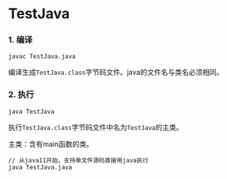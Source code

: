 # TestJava

### 1. 编译

`javac TestJava.java`

编译生成`TestJava.class`字节码文件。java的文件名与类名必须相同。

### 2. 执行

`java TestJava`

执行`TestJava.class`字节码文件中名为`TestJava`的主类。

主类：含有main函数的类。

```
// 从java11开始，支持单文件源码直接用java执行
java TestJava.java
```
